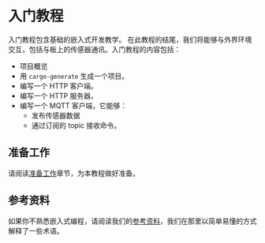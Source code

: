 # 入门教程

入门教程包含基础的嵌入式开发教学。
在此教程的结尾，我们将能够与外界环境交互，包括与板上的传感器通讯。入门教程的内容包括：
- 项目概览
- 用 `cargo-generate` 生成一个项目。
- 编写一个 HTTP 客户端。
- 编写一个 HTTP 服务器。
- 编写一个 MQTT 客户端，它能够：
  - 发布传感器数据
  - 通过订阅的 topic 接收命令。

 ## 准备工作

 请阅读[准备工作](./02_0_preparations.md)章节，为本教程做好准备。

 ## 参考资料

 如果你不熟悉嵌入式编程，请阅读我们的[参考资料](./05_reference.md)，我们在那里以简单易懂的方式解释了一些术语。
